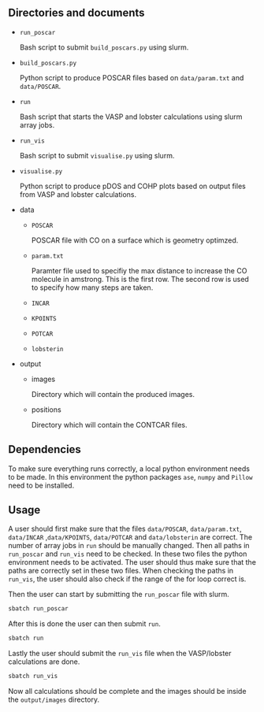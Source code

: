 ## Directories and documents

* `run_poscar`

	Bash script to submit `build_poscars.py` using slurm. 

* `build_poscars.py`

	Python script to produce POSCAR files based on `data/param.txt` and `data/POSCAR`.

* `run`

	Bash script that starts the VASP and lobster calculations using slurm array jobs.

* `run_vis`

	Bash script to submit `visualise.py` using slurm.

* `visualise.py`

	Python script to produce pDOS and COHP plots based on output files from VASP and lobster calculations.

* data
    + `POSCAR`
	
		POSCAR file with CO on a surface which is geometry optimzed.
	
	+ `param.txt`
	
		Paramter file used to specifiy the max distance to increase the CO molecule in amstrong. This is the first row. The second row is used to specify how many steps are taken.
	
	+ `INCAR`
	+ `KPOINTS`
	+ `POTCAR`
	+ `lobsterin`
* output
	+ images
	
		Directory which will contain the produced images.
	
	+ positions
	
		Directory which will contain the CONTCAR files.

## Dependencies

To make sure everything runs correctly, a local python environment needs to be made. 
In this environment the python packages `ase`, `numpy` and `Pillow` need to be installed.

## Usage

A user should first make sure that the files `data/POSCAR`, `data/param.txt`, `data/INCAR` ,`data/KPOINTS`, `data/POTCAR` and `data/lobsterin` are correct. 
The number of array jobs in `run` should be manually changed.
Then all paths in `run_poscar` and `run_vis` need to be checked.
In these two files the python environment needs to be activated. 
The user should thus make sure that the paths are correctly set in these two files.
When checking the paths in `run_vis`, the user should also check if the range of the for loop correct is. 

Then the user can start by submitting the `run_poscar` file with slurm.

```bash
sbatch run_poscar
```

After this is done the user can then submit `run`.

```bash
sbatch run
```

Lastly the user should submit the `run_vis` file when the VASP/lobster calculations are done.

```bash
sbatch run_vis
```

Now all calculations should be complete and the images should be inside the `output/images` directory.



